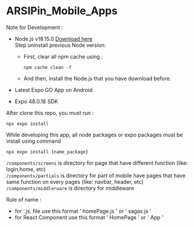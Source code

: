 # ARSIPin_Mobile_Apps

Note for Development :
- Node.js v18.15.0 [Download here](https://nodejs.org/dist/v18.15.0/node-v18.15.0-x64.msi)<br>
  Step uninstall previous Node version:
  - First, clear all npm cache using :
    ```
    npm cache clean -f
    ```

  - And then, install the Node.js that you have download before.
  
- Latest Expo GO App on Android
- Expo 48.0.18 SDK 

After clone this repo, you must run :
```
npx expo install
```

While developing this app, all node packages or expo packages must be install using command
```
npx expo install {name_package}
```

```/components/screens```   is directory for page that have different function (like: login,home, etc) <br>
```/components/partials```   is directory for part of mobile have pages that have same function on every pages (like: navbar, header, etc)<br>
```/components/middlerware```  is directory for middleware 

Rule of name :
- for '.js. file use this format ' homePage.js ' or ' sagas.js '
- for React Component use this format ' HomePage '  or ' App '